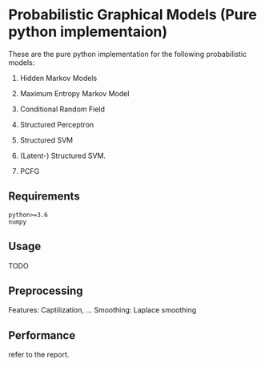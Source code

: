 # Probabilistic Graphical Models (Pure python implementaion)

These are the pure python implementation for the following probabilistic models:

1. Hidden Markov Models

2. Maximum Entropy Markov Model

3. Conditional Random Field

4. Structured Perceptron

5. Structured SVM

6. (Latent-) Structured SVM.

7. PCFG

## Requirements
```
python>=3.6
numpy
```

## Usage

TODO

## Preprocessing

Features: Captilization, ...
Smoothing: Laplace smoothing

## Performance

refer to the report.
